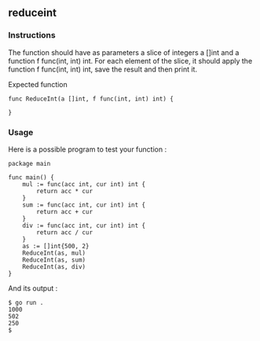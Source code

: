 ## reduceint
### Instructions
The function should have as parameters a slice of integers a []int and a function f func(int, int) int. For each element of the slice, it should apply the function f func(int, int) int, save the result and then print it.

Expected function
```
func ReduceInt(a []int, f func(int, int) int) {

}
```
### Usage
Here is a possible program to test your function :
```
package main

func main() {
	mul := func(acc int, cur int) int {
		return acc * cur
	}
	sum := func(acc int, cur int) int {
		return acc + cur
	}
	div := func(acc int, cur int) int {
		return acc / cur
	}
	as := []int{500, 2}
	ReduceInt(as, mul)
	ReduceInt(as, sum)
	ReduceInt(as, div)
}
```
And its output :
```
$ go run .
1000
502
250
$
```